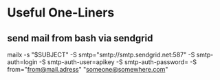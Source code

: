 # Useful One-Liners


send mail from bash via sendgrid
---

mailx -s "$SUBJECT" -S smtp="smtp://smtp.sendgrid.net:587" -S smtp-auth=login -S smtp-auth-user=apikey -S smtp-auth-password=<apikey> -S from="from@mail.adress"  "someone@somewhere.com" 

